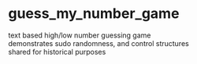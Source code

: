 # guess_my_number_game
text based high/low number guessing game  
demonstrates sudo randomness, and control structures  
shared for historical purposes
